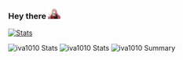 ### Hey there <img src="https://github.com/iva1010/iva1010/blob/main/jump.gif" width="25px">


[![Stats](https://github-readme-stats.vercel.app/api?username=iva1010&show_icons=true&theme=dracula)](https://github.com/iva1010?tab=repositories)

![iva1010 Stats](https://github-profile-summary-cards.vercel.app/api/cards/repos-per-language?username=iva1010&theme=monokai)
![iva1010 Stats](https://github-profile-summary-cards.vercel.app/api/cards/most-commit-language?username=iva1010&theme=monokai)
![iva1010 Summary](https://github-profile-summary-cards.vercel.app/api/cards/profile-details?username=iva1010&theme=monokai)
